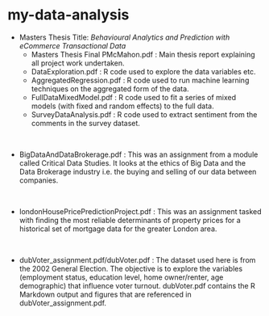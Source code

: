 # my-data-analysis


* Masters Thesis Title: *Behavioural Analytics and Prediction with eCommerce Transactional Data*
  - Masters Thesis Final PMcMahon.pdf : Main thesis report explaining all project work undertaken.
  - DataExploration.pdf : R code used to explore the data variables etc.
  - AggregatedRegression.pdf : R code used to run machine learning techniques on the aggregated form of the data.
  - FullDataMixedModel.pdf : R code used to fit a series of mixed models (with fixed and random effects) to the full data.
  - SurveyDataAnalysis.pdf : R code used to extract sentiment from the comments in the survey dataset.
<br>

* BigDataAndDataBrokerage.pdf : This was an assignment from a module called Critical Data Studies. It looks at the ethics of Big Data and the Data Brokerage industry i.e. the buying and selling of our data between companies.
<br>

* londonHousePricePredictionProject.pdf : This was an assignment tasked with finding the most reliable determinants of property prices for a historical set of mortgage data for the greater London area.
<br>

* dubVoter_assignment.pdf/dubVoter.pdf : The dataset used here is from the 2002 General Election. The objective is to explore the variables (employment status, education level, home owner/renter, age demographic) that influence voter turnout. dubVoter.pdf contains the R Markdown output and figures that are referenced in dubVoter_assignment.pdf.
<br>
